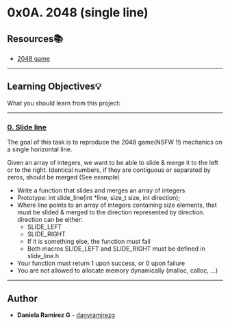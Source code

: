# 0x0A. 2048 (single line)

## Resources:books:

* [2048 game](https://play2048.co/)


---
## Learning Objectives:bulb:
What you should learn from this project:

---

### [0. Slide line](./0-slide_line.c)
The goal of this task is to reproduce the 2048 game(NSFW !!) mechanics on a single horizontal line.

Given an array of integers, we want to be able to slide & merge it to the left or to the right. Identical numbers, if they are contiguous or separated by zeros, should be merged (See example)

- Write a function that slides and merges an array of integers
- Prototype: int slide_line(int *line, size_t size, int direction);
- Where line points to an array of integers containing size elements, that must be slided & merged to the direction represented by direction. direction can be either:
    - SLIDE_LEFT
    - SLIDE_RIGHT
    - If it is something else, the function must fail
    - Both macros SLIDE_LEFT and SLIDE_RIGHT must be defined in slide_line.h
- Your function must return 1 upon success, or 0 upon failure
- You are not allowed to allocate memory dynamically (malloc, calloc, …)

---

## Author
* **Daniela Ramirez G** - [danyramirezg]( github.com/danyramirezg)